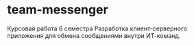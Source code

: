 # team-messenger
Курсовая работа 6 семестра Разработка клиент-серверного приложения для обмена сообщениями внутри ИТ-команд.
